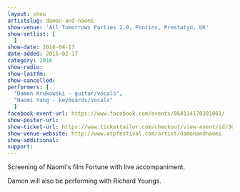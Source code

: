 ```yaml
---
layout: show
artistslug: damon-and-naomi
show-venue: 'All Tomorrows Parties 2.0, Pontins, Prestatyn, UK'
show-setlist: [
  ]
show-date: 2016-04-17
date-added: 2016-02-17
category: 2016
show-radio: 
show-lastfm: 
show-cancelled: 
performers: [
  "Damon Krukowski - guitar/vocals",
  "Naomi Yang - keyboards/vocals"
  ]
facebook-event-url: https://www.facebook.com/events/864134170381061/
show-poster-url: 
show-ticket-url: https://www.tickettailor.com/checkout/view-event/id/30001/chk/2a55
show-venue-website: http://www.atpfestival.com/artist/damonandnaomi
show-additional: 
support:
---
```

Screening of Naomi's film Fortune with live accompaniment.

Damon will also be performing with Richard Youngs.
